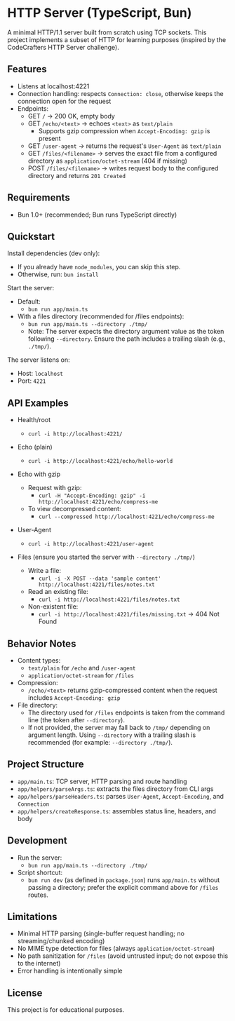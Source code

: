 # HTTP Server (TypeScript, Bun)

A minimal HTTP/1.1 server built from scratch using TCP sockets. This project implements a subset of HTTP for learning purposes (inspired by the CodeCrafters HTTP Server challenge).

## Features

- Listens at localhost:4221
- Connection handling: respects `Connection: close`, otherwise keeps the connection open for the request
- Endpoints:
  - GET `/` → 200 OK, empty body
  - GET `/echo/<text>` → echoes `<text>` as `text/plain`
    - Supports gzip compression when `Accept-Encoding: gzip` is present
  - GET `/user-agent` → returns the request's `User-Agent` as `text/plain`
  - GET `/files/<filename>` → serves the exact file from a configured directory as `application/octet-stream` (404 if missing)
  - POST `/files/<filename>` → writes request body to the configured directory and returns `201 Created`

## Requirements

- Bun 1.0+ (recommended; Bun runs TypeScript directly)

## Quickstart

Install dependencies (dev only):
- If you already have `node_modules`, you can skip this step.
- Otherwise, run: `bun install`

Start the server:
- Default:
  - `bun run app/main.ts`
- With a files directory (recommended for /files endpoints):
  - `bun run app/main.ts --directory ./tmp/`
  - Note: The server expects the directory argument value as the token following `--directory`. Ensure the path includes a trailing slash (e.g., `./tmp/`).

The server listens on:
- Host: `localhost`
- Port: `4221`

## API Examples

- Health/root
  - `curl -i http://localhost:4221/`

- Echo (plain)
  - `curl -i http://localhost:4221/echo/hello-world`

- Echo with gzip
  - Request with gzip:
    - `curl -H "Accept-Encoding: gzip" -i http://localhost:4221/echo/compress-me`
  - To view decompressed content:
    - `curl --compressed http://localhost:4221/echo/compress-me`

- User-Agent
  - `curl -i http://localhost:4221/user-agent`

- Files (ensure you started the server with `--directory ./tmp/`)
  - Write a file:
    - `curl -i -X POST --data 'sample content' http://localhost:4221/files/notes.txt`
  - Read an existing file:
    - `curl -i http://localhost:4221/files/notes.txt`
  - Non-existent file:
    - `curl -i http://localhost:4221/files/missing.txt` → 404 Not Found

## Behavior Notes

- Content types:
  - `text/plain` for `/echo` and `/user-agent`
  - `application/octet-stream` for `/files`
- Compression:
  - `/echo/<text>` returns gzip-compressed content when the request includes `Accept-Encoding: gzip`
- File directory:
  - The directory used for `/files` endpoints is taken from the command line (the token after `--directory`).
  - If not provided, the server may fall back to `/tmp/` depending on argument length. Using `--directory` with a trailing slash is recommended (for example: `--directory ./tmp/`).

## Project Structure

- `app/main.ts`: TCP server, HTTP parsing and route handling
- `app/helpers/parseArgs.ts`: extracts the files directory from CLI args
- `app/helpers/parseHeaders.ts`: parses `User-Agent`, `Accept-Encoding`, and `Connection`
- `app/helpers/createResponse.ts`: assembles status line, headers, and body

## Development

- Run the server:
  - `bun run app/main.ts --directory ./tmp/`
- Script shortcut:
  - `bun run dev` (as defined in `package.json`) runs `app/main.ts` without passing a directory; prefer the explicit command above for `/files` routes.

## Limitations

- Minimal HTTP parsing (single-buffer request handling; no streaming/chunked encoding)
- No MIME type detection for files (always `application/octet-stream`)
- No path sanitization for `/files` (avoid untrusted input; do not expose this to the internet)
- Error handling is intentionally simple

## License

This project is for educational purposes.

